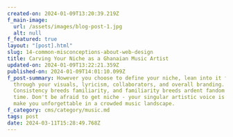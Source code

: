 ```yaml
---
created-on: 2024-01-09T13:20:39.219Z
f_main-image:
  url: /assets/images/blog-post-1.jpg
  alt: null
f_featured: true
layout: "[post].html"
slug: 14-common-misconceptions-about-web-design
title: Carving Your Niche as a Ghanaian Music Artist
updated-on: 2024-01-09T13:22:21.359Z
published-on: 2024-01-09T14:01:10.099Z
f_post-summary: However you choose to define your niche, lean into it fully
  through your visuals, lyricism, collaborators, and overall branding.
  Consistency breeds familiarity, and familiarity breeds ardent fandom over
  time. Don't be afraid to get niche - your singular artistic voice is what will
  make you unforgettable in a crowded music landscape.
f_category: cms/category/music.md
tags: post
date: 2024-03-11T15:28:49.768Z
---
```

